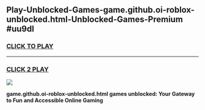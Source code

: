 
## Play-Unblocked-Games-game.github.oi-roblox-unblocked.html-Unblocked-Games-Premium #uu9dl
<h3>
<a href="https://premium.freeplayer.one?title=game.github.oi-roblox-unblocked.html&ref=12M">CLICK TO PLAY</a></h3>
<hr>

<h3>
<a href="https://premium.freeplayer.one?title=game.github.oi-roblox-unblocked.html&ref=12M">CLICK 2 PLAY</a>
  
</h3>

<a href="https://premium.freeplayer.one?title=game.github.oi-roblox-unblocked.html&ref=12M"><img src="https://clearcache.store/games.png"></a>


**game.github.oi-roblox-unblocked.html games unblocked: Your Gateway to Fun and Accessible Online Gaming**
